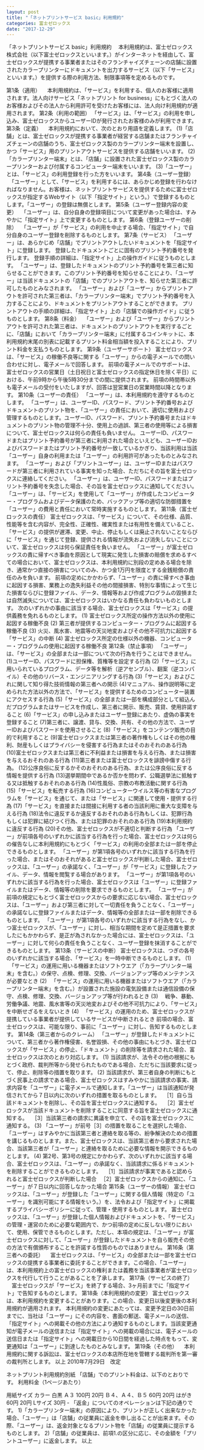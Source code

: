 ```yaml
---
layout: post
title: "「ネットプリントサービス basic」利用規約"
categories: 富士ゼロックス
date: "2017-12-29"
---
```


「ネットプリントサービス basic」利用規約
　本利用規約は、富士ゼロックス株式会社（以下富士ゼロックスといいます。）がインターネットを経由して、富士ゼロックスが提携する事業者またはそのフランチャイズチェーンの店舗に設置されたカラープリンターにドキュメントを出力するサービス（以下「サービス」といいます。）を提供する際の利用方法、制限事項等を定めるものです。

第1条（適用）
　本利用規約は、「サービス」を利用する、個人のお客様に適用されます。法人向けサービス「ネットプリント for business」にもとづく法人のお客様およびその法人から利用許可を受けたお客様には、法人向け利用規約が適用されます。
第2条（利用の範囲）
「サービス」は、「サービス」の利用を申し込み、富士ゼロックスからユーザーIDが発行されたお客様のみが利用できます。
第3条（定義）
　本利用規約において、次のとおり用語を定義します。
(1)「店舗」とは、富士ゼロックスが提携する事業者が経営する店舗またはフランチャイズチェーンの店舗のうち、富士ゼロックス製のカラープリンター端末を設置し、かつ「サービス」用のプリントアウトサービスを提供する店舗をいいます。
(2)「カラープリンター端末」とは、「店舗」に設置された富士ゼロックス製のカラープリンターおよび付属するコンピューター端末をいいます。
(3)「ユーザー」とは、「サービス」の利用登録を行った方をいいます。
第4条（ユーザー登録）
　「ユーザー」として、「サービス」を利用するには、あらかじめ登録を行わなければなりません。お客様は、ネットプリントサービスを提供するために富士ゼロックスが指定するWebサイト（以下「指定サイト」という。）で登録するものとします。「ユーザー」の登録は無償とします。
第5条（ユーザー登録内容の変更）
　「ユーザー」は、自分自身の登録項目について変更があった場合は、すみやかに「指定サイト」上で変更するものとします。
第6条（登録ユーザーの削除）
　「ユーザー」が「サービス」の利用を中止する場合、「指定サイト」で自分自身のユーザー登録を削除するものとします。
第7条（サービス）
「ユーザー」は、あらかじめ「店舗」でプリントアウトしたいドキュメントを「指定サイト」に登録します。
登録したドキュメントごとに固有のプリント予約番号を発行します。
登録手順の詳細は、「指定サイト」上の操作ガイドに従うものとします。
「ユーザー」は、登録したドキュメントのプリント予約番号を第三者に知らせることができます。このプリント予約番号を知らせることにより、「ユーザー」は当該ドキュメントの「店舗」でのプリントアウトを、知らせた第三者に許可したものとみなされます。
「ユーザー」および「ユーザー」からプリントアウトを許可された第三者は、「カラープリンター端末」でプリント予約番号を入力することにより、ドキュメントをプリントアウトすることができます。
プリントアウトの手順の詳細は、「指定サイト」上の「店舗での操作ガイド」に従うものとします。
第8条（料金）
　「ユーザー」および「ユーザー」からプリントアウトを許可された第三者は、ドキュメントのプリントアウトを実行するごとに、「店舗」において「カラープリンター端末」に付属するコインキットに、本利用規約末尾の別表に記載するプリント料金相当額を投入することにより、プリント料金を支払うものとします。
第9条（ユーザーサポート）
富士ゼロックスは、「サービス」の稼働不良等に関する「ユーザー」からの電子メールでの問い合わせに対し、電子メールで回答します。
前項の電子メールでのサポートは、富士ゼロックスの営業日（土日祝日と富士ゼロックスの指定休日を除く平日）における、午前9時から午後5時30分までの間に提供されます。
前項の時間帯以外も電子メールの受付をいたしますが、回答は翌営業日の営業時間以降となります。
第10条（ユーザーの責任）
「ユーザー」は、本利用規約を遵守するものとします。
「ユーザー」は、ユーザーID、パスワード、プリント予約番号およびドキュメントのプリント物を、「ユーザー」の責任において、適切に使用および管理するものとします。ユーザーID、パスワード、プリント予約番号またはドキュメントのプリント物の管理不十分、使用上の過誤、第三者の使用等による損害について、富士ゼロックスは何らの責任も負いません。
ユーザーID、パスワードまたはプリント予約番号が第三者に利用された場合といえども、ユーザーIDおよびパスワードまたはプリント予約番号が一致しているかぎり、当該利用は当該「ユーザー」自身の利用または「ユーザー」の利用許可があったものとみなされます。
「ユーザー」および「プリントユーザー」は、ユーザーIDまたはパスワードが第三者に利用されている事実を知った場合、ただちにその旨を富士ゼロックスに連絡してください。
「ユーザー」は、ユーザーID、パスワードまたはプリント予約番号を失念した場合、その旨を富士ゼロックスに通知してください。
「ユーザー」は、「サービス」を使用して「ユーザー」が作成したコンピューター・プログラムおよびデータ保護のため、バックアップ等の適切な防御措置を「ユーザー」の費用と責任において常時実施するものとします。
第11条（富士ゼロックスの責任）
富士ゼロックスは、「サービス」について、その仕様、品質、性能等を含む内容が、完全性、正確性、確実性または有用性を備えていること、「サービス」の提供が遅滞、変更、中止、停止もしくは廃止されないことならびに「サービス」を通じて登録、提供される情報が流失および消失しないことについて、富士ゼロックスは何ら保証責任を負いません。
「ユーザー」が富士ゼロックスの責に帰すべき事由を原因として現実に発生した損害の賠償を求めるすべての場合において、富士ゼロックスは、本利用規約に別段の定めある場合を除き、通常かつ直接の損害についてのみ、かつ金1万円を限度とする金銭賠償の責任のみを負います。
前項の定めにかかわらず、「ユーザー」の責に帰すべき事由に起因する損害、業務上の逸失利益その他の間接損害、特別な事情によって生じた損害ならびに登録ファイル、データ、情報等および作成プログラムの毀損または自然滅失については、富士ゼロックスはいかなる責任も負わないものとします。
次のいずれかの事由に該当する場合、富士ゼロックスは「サービス」の提供義務を免れるものとします。
(1)	富士ゼロックス所定の操作方法以外の使用に起因する稼働不良
(2)	第三者が提供するコンピューター・プログラムに起因する稼働不良
(3)	火災、風水害、地震等の天災地変およびその他不可抗力に起因する「サービス」の中断
(4) 富士ゼロックス所定の仕様以外の機器、コンピューター・プログラムの使用に起因する稼働不良
第12条（禁止事項）
「ユーザー」は、「サービス」の全部または一部について次の行為を行うことはできません。
(1)ユーザーID、パスワードに担保権、質権等を設定する行為
(2)「サービス」に用いられているプログラム、データ等を解析（逆アセンブル）、翻案（逆コンパイル）その他のリバース・エンジニアリングする行為
(3)「サービス」およびこれに関して知り得た技術情報の第三者への開示
(4)マニュアル、操作説明等に定められた方法以外の方法で、「サービス」を提供するためのコンピューター装置にアクセスする行為
(5)「サービス」の全部または一部を構成部分として組込んだプログラムまたはサービスを作成し、第三者に開示、販売、賃貸、使用許諾すること
(6)「サービス」の申し込みまたはユーザー登録にあたり、虚偽の事実を登録すること
(7)第三者に、譲渡、貸与、交換、共有、その他の方法で、ユーザーIDおよびパスワードを使用させること
(8)「サービス」をコンテンツ販売の目的で利用すること
(9)富士ゼロックスまたは第三者の著作権もしくはその他の権利、財産もしくはプライバシーを侵害する行為またはそのおそれのある行為
(10)富士ゼロックスまたは第三者に不利益または損害を与える行為、または損害を与えるおそれのある行為
(11)第三者または富士ゼロックスを誹謗中傷する行為。
(12)公序良俗に反するかそのおそれのある行為、または公序良俗に反する情報を提供する行為
(13)選挙期間中であるか否かを問わず、公職選挙法に抵触する又は抵触するおそれのある行為
(14)性風俗、宗教の布教活動に関する行為
(15)「サービス」を転売する行為
(16)コンピューターウイルス等の有害なプログラムを「サービス」を通じて、または「サービス」に関連して使用・提供する行為
(17)「サービス」を直接または間接に利用する者の当該利用に重大な支障を与える行為
(18)法令に違反するか違反するおそれのある行為もしくは、犯罪行為もしくは犯罪に結びつく行為、または犯罪のおそれのある行為
(19)本利用規約に違反する行為
(20)その他、富士ゼロックスが不適切と判断する行為
「ユーザー」が前項各号のいずれかに該当する行為を行った場合、富士ゼロックスは何らの催告なしに本利用規約にもとづく「サービス」の利用の全部または一部を停止できるものとします。
「ユーザー」が第1項各号のいずれかに該当する行為を行った場合、またはそのおそれがあると富士ゼロックスが判断した場合、富士ゼロックスは、「ユーザー」の承諾なく、「ユーザー」が「サービス」に登録したファイル、データ、情報を閲覧する場合があります。
「ユーザー」が第1項各号のいずれかに該当する行為を行った場合、富士ゼロックスは「ユーザー」に登録ファイルまたはデータ、情報等の削除を要求できるものとします。
「ユーザー」が前項の規定にもとづく富士ゼロックスからの要求に応じない場合、富士ゼロックスは、「ユーザー」および第三者に対して一切責任を負うことなく、「ユーザー」の承諾なしに登録ファイルまたはデータ、情報等の全部または一部を削除できるものとします。
「ユーザー」が第1項各号のいずれかに該当する行為をなし、かつ富士ゼロックスが、「ユーザー」に対し、相当な期間を定めて是正措置を要求したにもかかわらず、是正が為されなかった場合には、富士ゼロックスは、「ユーザー」に対して何らの責任を負うことなく、ユーザー登録を抹消することができるものとします。
第13条（サービスの中断）
富士ゼロックスは、つぎの各号のいずれかに該当する場合、「サービス」を一時中断できるものとします。
(1)	　「サービス」の運用に用いる機器またはソフトウエア（「カラープリンター端末」を含む。）の保守、点検、修理、交換、バージョンアップ等のメンテナンスが必要なとき
(2)	　「サービス」の運用に用いる機器またはソフトウエア（「カラープリンター端末」を含む。）が設置された施設の電気設備または通信設備の保守、点検、修理、交換、バージョンアップ等が行われるとき
(3)	　戦争、暴動、労働争議、地震、風水害等の天災地変およびその他不可抗力により、「サービス」を中断せざるをえないとき
(4)	　「サービス」の運用のため、富士ゼロックスが提携している事業者が提供しているサービスが中断されるとき
前項の場合、富士ゼロックスは、可能な限り、事前に「ユーザー」に対し、告知するものとします。
第14条（第三者からのクレーム）
「ユーザー」が登録したドキュメントについて、第三者から著作権侵害、名誉毀損、その他の事由にもとづき、富士ゼロックスが「サービス」の停止、「ドキュメント」の削除等を請求された場合、富士ゼロックスは次のとおり対応します。
(1)	当該請求が、法令その他の根拠にもとづく政府、裁判所等から発せられたものである場合、ただちに当該要求に従って、停止、削除等の措置を取ります。
(2)	当該請求が、第三者自身の判断にもとづく民事上の請求である場合、富士ゼロックスはすみやかに当該請求の事実、請求内容を「ユーザー」に電子メールで通知します。「ユーザー」は当該通知が発信されてから７日以内に次のいずれの措置を取るものとします。
　［1］自ら当該ドキュメントを削除し、その旨を富士ゼロックスに通知する。
　［2］富士ゼロックスが当該ドキュメントを削除することに同意する旨を富士ゼロックスに通知する。
　［3］当該第三者の請求に異議を申立て、その旨を富士ゼロックスに通知する。
(3) 「ユーザー」が前号［3］の措置を取ることを選択した場合、「ユーザー」はすみやかに当該第三者と連絡を取る等の、紛争解決のための措置を講じるものとします。また、富士ゼロックスは、当該第三者から要求された場合、当該第三者が「ユーザー」と連絡を取るために必要な情報を開示できるものとします。
(4)	第2号、第3号の規定にかかわらず、次のいずれかに該当する場合、富士ゼロックスは、「ユーザー」の承諾なく、当該請求に係るドキュメントを削除することができるものとします。
　［1］当該請求が事実であると認められると富士ゼロックスが判断した場合
　［2］富士ゼロックスからの通知に、「ユーザー」が７日以内に回答しなかった場合
第15条（ユーザーの情報）
富士ゼロックスは、「ユーザー」が登録した「ユーザー」に関する個人情報（特定の「ユーザー」を識別可能にする情報をいう。）を、法令および「指定サイト」に掲載するプライバシーポリシーに従って、管理・使用するものとします。
富士ゼロックスは、「ユーザー」が登録した個人情報およびドキュメントを、「サービス」の管理・運営のために必要な範囲内で、かつ前項の定めに反しない限りにおいて、使用、保管できるものとします。ただし、本項の規定は、「ユーザー」が富士ゼロックスに対して、「ユーザー」が登録したドキュメントを自ら販売その他の方法で有償頒布することを許諾する性質のものではありません。
第16条（第三者への委託）
　富士ゼロックスは、「サービス」の全部または一部を富士ゼロックスの提携する事業者に委託することができます。この場合、「ユーザー」は、本利用規約上の富士ゼロックスの権利または義務を当該事業者が富士ゼロックスを代行して行うことがあることを了承します。
第17条（サービスの終了）
　富士ゼロックスが「サービス」を終了する場合、3ヶ月前までに「指定サイト」で告知するものとします。
第18条（本利用規約の変更）
富士ゼロックスは、本利用規約を変更することがあります。この場合、変更日以後変更後の本利用規約が適用されます。
本利用規約の変更にあたっては、変更予定日の30日前までに、当社は「ユーザー」にその内容を、書面の郵送、電子メールの送信、「指定サイト」への掲載その他の方法により通知するものとします。当該変更通知が電子メールの送信または「指定サイト」への掲載の場合には、電子メールの送信日または「指定サイト」への掲載日から10日間を経過した時点をもって、変更通知は「ユーザー」に到達したものとみなします。
第19条（その他）
　本利用規約に関する訴訟は、富士ゼロックスの本店所在地を管轄する裁判所を第一審の裁判所とします。
以上
2010年7月29日　改定


ネットプリント利用規約別紙
「店舗」でのプリント料金は、以下のとおりです。
利用料金（1ページあたり）

用紙サイズ	カラー	白黒
Ａ３	100円	20円
Ｂ４、Ａ４、Ｂ５	60円	20円
はがき	60円	20円
Lサイズ	30円	-
「返金」についてのオペレーションは下記の通りです。
1)「カラープリンター端末」の原因により、プリントが正しく出来なかった場合、「ユーザー」は「店舗」の従業員に返金を申し出ることが出来ます。その際、「ユーザー」は、返金対象となるプリント物を「店舗」の従業員に提示するものとします。
2)「店舗」の従業員は、前項1.の区分に応じ、その金額を「プリントユーザー」に返金します。
以上
